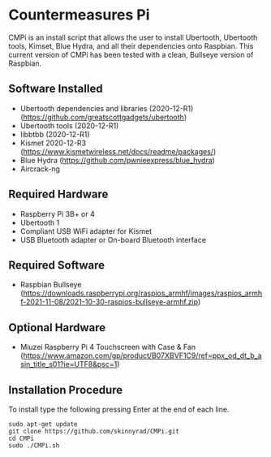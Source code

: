 # Countermeasures Pi

CMPi is an install script that allows the user to install Ubertooth, Ubertooth tools, Kimset, Blue Hydra, and all their dependencies onto Raspbian. This current version of CMPi has been tested with a clean, Bullseye version of Raspbian.

## Software Installed
- Ubertooth dependencies and libraries (2020-12-R1) (https://github.com/greatscottgadgets/ubertooth)
- Ubertooth tools (2020-12-R1)
- libbtbb (2020-12-R1)
- Kismet 2020-12-R3 (https://www.kismetwireless.net/docs/readme/packages/)
- Blue Hydra (https://github.com/pwnieexpress/blue_hydra)
- Aircrack-ng

## Required Hardware
- Raspberry Pi 3B+ or 4
- Ubertooth 1
- Compliant USB WiFi adapter for Kismet
- USB Bluetooth adapter or On-board Bluetooth interface

## Required Software
- Raspbian Bullseye (https://downloads.raspberrypi.org/raspios_armhf/images/raspios_armhf-2021-11-08/2021-10-30-raspios-bullseye-armhf.zip)

## Optional Hardware
- Miuzei Raspberry Pi 4 Touchscreen with Case & Fan (https://www.amazon.com/gp/product/B07XBVF1C9/ref=ppx_od_dt_b_asin_title_s01?ie=UTF8&psc=1)

## Installation Procedure
To install type the following pressing Enter at the end of each line.

```
sudo apt-get update
git clone https://github.com/skinnyrad/CMPi.git
cd CMPi
sudo ./CMPi.sh
```
